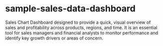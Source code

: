 # sample-sales-data-dashboard
Sales Chart Dashboard designed to provide a quick, visual overview of sales and profitability across products, regions, and time. It is an essential tool for sales managers and financial analysts to monitor performance and identify key growth drivers or areas of concern.
